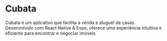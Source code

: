 # Cubata

Cubata é um aplicativo que facilita a venda e aluguel de casas. Desenvolvido com React Native & Expo, oferece uma experiência intuitiva e eficiente para encontrar e negociar imóveis.
